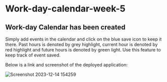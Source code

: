 # Work-day-calendar-week-5

## Work-day Calendar has been created

Simply add events in the calendar and click on the blue save icon to keep it there. Past hours is denoted by grey highlight, current hour is denoted by red highlight and future hours is denoted by green light. Use this feature to keep track of event saved.

Below is a link and screenshot of the deployed application:


![Screenshot 2023-12-14 154259](https://github.com/MohnishBhujun/Work-day-calender-week-5/assets/149837818/2800f61e-cfe7-43fc-b05c-414a058cc3be)
